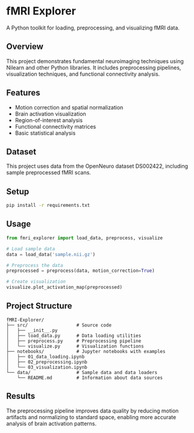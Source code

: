 # fMRI Explorer

A Python toolkit for loading, preprocessing, and visualizing fMRI data.

## Overview
This project demonstrates fundamental neuroimaging techniques using Nilearn and other Python libraries. It includes preprocessing pipelines, visualization techniques, and functional connectivity analysis.

## Features
- Motion correction and spatial normalization
- Brain activation visualization
- Region-of-interest analysis
- Functional connectivity matrices
- Basic statistical analysis

## Dataset
This project uses data from the OpenNeuro dataset DS002422, including sample preprocessed fMRI scans.

## Setup
```bash
pip install -r requirements.txt
```

## Usage
```python
from fmri_explorer import load_data, preprocess, visualize

# Load sample data
data = load_data('sample.nii.gz')

# Preprocess the data
preprocessed = preprocess(data, motion_correction=True)

# Create visualization
visualize.plot_activation_map(preprocessed)
```

## Project Structure
```
fMRI-Explorer/
├── src/                  # Source code
│   ├── __init__.py
│   ├── load_data.py      # Data loading utilities
│   ├── preprocess.py     # Preprocessing pipeline
│   └── visualize.py      # Visualization functions
├── notebooks/            # Jupyter notebooks with examples
│   ├── 01_data_loading.ipynb
│   ├── 02_preprocessing.ipynb
│   └── 03_visualization.ipynb
└── data/                 # Sample data and data loaders
    └── README.md         # Information about data sources
```

## Results
The preprocessing pipeline improves data quality by reducing motion artifacts and normalizing to standard space, enabling more accurate analysis of brain activation patterns.
